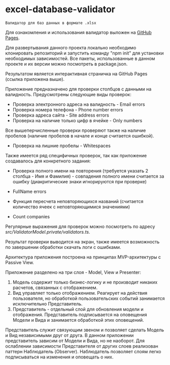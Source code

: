 # excel-database-validator
    Валидатор для баз данных в формате .xlsx

Для ознакомления и использования валидатор выложен на 
[GitHub Pages](https://lndbaryshnikov.github.io/excel-database-validator/).

Для развертывания данного проекта локально необходимо клонировать 
репозиторий и запустить команду "npm init" для установки необходимых
зависимостей. Все пакеты, использованные в данном проекте и их 
версии можно посмотреть в package.json.

Результатом является интерактивная страничка на GitHub Pages (ссылка 
приложена выше). 

Приложение предназначено для проверки столбцов с данными
на валидность. Предусмотрены следующие виды проверок:

* Проверка электронного адреса на валидность - Email errors
* Проверка номера телефона - Phone number errors
* Проверка адреса сайта - Site address errors
* Проверка на наличие только цифр в ячейке - Only numbers

Все вышеперчисленные проверки проверяют также на наличие пробелов 
(наличие пробелов в начале и конце считается ошибкой).
  
* Проверка на лишние пробелы -  Whitespaces

Также имеется ряд специфичных проверок, так как приложение
создавалось для конкретного задания:

* Проверка полного имени на повторения (требуется указать 2 
столбца - Имя и Фамилия) - совпадения полного имени считается 
за ошибку (диакритические знаки игнорируются при проверке) 
- FullName errors
* Функция пересчета неповторяющихся названий (считается 
количество ячеек с неповторяющимися значениями) 
- Count companies

Регулярные выражения для проверок можно посмотреть по адресу
_src/ValidatorModel.private/validators.ts_.

Результат проверки выводится на экран, также имеется возможность по 
завершении обработки скачать логи с ошибками. 

Архитектура приложения построена на принципах MVP-архитектуры 
с Passive View.

Приложение разделено на три слоя - Model, View и Presenter:

1. Модель содержит только бизнес-логику и не производит 
никаких расчетов, связанных с отображением.
2. Вид управляет только отображением.
Реагирует на действия пользователя, но обработкой 
пользовательских событий занимается исключительно Представитель.
3. Представитель - отдельный слой для обновления модели и 
отображения. Представитель подписывается на оповещения Модели и Вида
и занимается обработкой этих оповещений.

Представитель служит связующим звеном и позволяет сделать Модель и Вид
независимыми друг от друга. В данном приложении представитель 
зависим от Модели и Вида, но не наоборот. Для ослаблении зависимости 
Представителя от других слоев реализован паттерн Наблюдатель 
(Observer). Наблюдатель позволяет слоям легко подписываться на 
изменения и оповещать о них.
